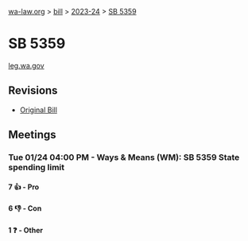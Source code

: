 [wa-law.org](/) > [bill](/bill/) > [2023-24](/bill/2023-24/) > [SB 5359](/bill/2023-24/sb/5359/)

# SB 5359
[leg.wa.gov](https://app.leg.wa.gov/billsummary?BillNumber=5359&Year=2023&Initiative=false)

## Revisions
* [Original Bill](1/)

## Meetings
### Tue 01/24 04:00 PM - Ways & Means (WM): SB 5359 State spending limit
#### 7 👍 - Pro

#### 6 👎 - Con

#### 1 ❓ - Other

